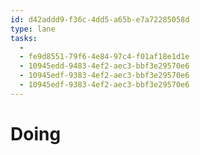 ```yaml
---
id: d42addd9-f36c-4dd5-a65b-e7a72285058d
type: lane
tasks:
  - 
  - fe9d8551-79f6-4e84-97c4-f01af18e1d1e
  - 10945edd-9483-4ef2-aec3-bbf3e29570e6
  - 10945edf-9383-4ef2-aec3-bbf3e29570e6
  - 10945edf-9383-4ef2-aec3-bbf3e29570e6
---
```


# Doing
